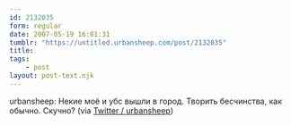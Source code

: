 ```yaml
---
id: 2132035
form: regular
date: 2007-05-19 16:01:31
tumblr: "https://untitled.urbansheep.com/post/2132035"
title:
tags:
    - post
layout: post-text.njk
---
```


<p>urbansheep: Некие моё и убс вышли в город. Творить бесчинства, как обычно. Скучно? (via <a href="http://twitter.com/urbansheep/statuses/70011402">Twitter / urbansheep</a>)</p>

